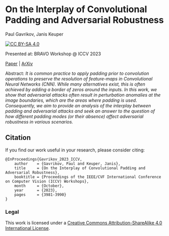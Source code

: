 # On the Interplay of Convolutional Padding and Adversarial Robustness

Paul Gavrikov, Janis Keuper

[![CC BY-SA 4.0][cc-by-sa-shield]][cc-by-sa]

Presented at: BRAVO Workshop @ ICCV 2023

[Paper](https://openaccess.thecvf.com/content/ICCV2023W/BRAVO/html/Gavrikov_On_the_Interplay_of_Convolutional_Padding_and_Adversarial_Robustness_ICCVW_2023_paper.html) | [ArXiv](http://arxiv.org/abs/2308.06612)


Abstract: *It is common practice to apply padding prior to convolution operations to preserve the resolution of feature-maps in Convolutional Neural Networks (CNN). While many alternatives exist, this is often achieved by adding a border of zeros around the inputs. In this work, we show that adversarial attacks often result in perturbation anomalies at the image boundaries, which are the areas where padding is used. Consequently, we aim to provide an analysis of the interplay between padding and adversarial attacks and seek an answer to the question of how different padding modes (or their absence) affect adversarial robustness in various scenarios.*


[cc-by-sa]: http://creativecommons.org/licenses/by-sa/4.0/
[cc-by-sa-image]: https://licensebuttons.net/l/by-sa/4.0/88x31.png
[cc-by-sa-shield]: https://img.shields.io/badge/License-CC%20BY--SA%204.0-lightgrey.svg

<!-- ![Hero Image]() -->


## Citation 

If you find our work useful in your research, please consider citing:

```
@InProceedings{Gavrikov_2023_ICCV,
    author    = {Gavrikov, Paul and Keuper, Janis},
    title     = {On the Interplay of Convolutional Padding and Adversarial Robustness},
    booktitle = {Proceedings of the IEEE/CVF International Conference on Computer Vision (ICCV) Workshops},
    month     = {October},
    year      = {2023},
    pages     = {3981-3990}
}
```

### Legal
This work is licensed under a
[Creative Commons Attribution-ShareAlike 4.0 International License][cc-by-sa].
